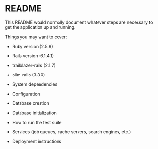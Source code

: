 # README

This README would normally document whatever steps are necessary to get the
application up and running.

Things you may want to cover:

* Ruby version (2.5.9)

* Rails version (6.1.4.1)

* trailblazer-rails (2.1.7)

* slim-rails (3.3.0)

* System dependencies

* Configuration

* Database creation

* Database initialization

* How to run the test suite

* Services (job queues, cache servers, search engines, etc.)

* Deployment instructions

